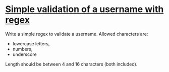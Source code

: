 # [Simple validation of a username with regex](https://www.codewars.com/kata/simple-validation-of-a-username-with-regex "56a3f08aa9a6cc9b75000023")

Write a simple regex to validate a username. Allowed characters are:

- lowercase letters,
- numbers,
- underscore

Length should be between 4 and 16 characters (both included).